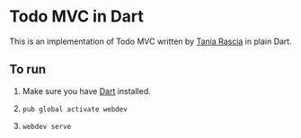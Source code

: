 # Todo MVC in Dart

This is an implementation of Todo MVC written by [Tania Rascia](https://www.taniarascia.com/javascript-mvc-todo-app/) in plain Dart.

## To run

1. Make sure you have [Dart](https://dart.dev) installed.

2. `pub global activate webdev`
3. `webdev serve`
